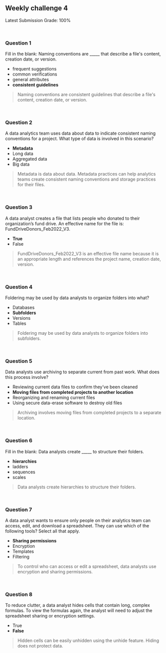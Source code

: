 ## Weekly challenge 4

Latest Submission Grade: 100%

&nbsp;

### Question 1

Fill in the blank: Naming conventions are _____ that describe a file's content, creation date, or version.

* frequent suggestions
* common verifications
* general attributes
* **consistent guidelines**

> Naming conventions are consistent guidelines that describe a file's content, creation date, or version.

&nbsp;

### Question 2

A data analytics team uses data about data to indicate consistent naming conventions for a project. What type of data is involved in this scenario?

* **Metadata**
* Long data
* Aggregated data
* Big data

> Metadata is data about data. Metadata practices can help analytics teams create consistent naming conventions and storage practices for their files.

&nbsp;

### Question 3

A data analyst creates a file that lists people who donated to their organization’s fund drive. An effective name for the file is: FundDriveDonors_Feb2022_V3. 

* **True**
* False

> FundDriveDonors_Feb2022_V3 is an effective file name because it is an appropriate length and references the project name, creation date, version.

&nbsp;

### Question 4

Foldering may be used by data analysts to organize folders into what?

* Databases
* **Subfolders**
* Versions
* Tables

>Foldering may be used by data analysts to organize folders into subfolders.

&nbsp;

### Question 5

Data analysts use archiving to separate current from past work. What does this process involve?

* Reviewing current data files to confirm they’ve been cleaned
* **Moving files from completed projects to another location**
* Reorganizing and renaming current files
* Using secure data-erase software to destroy old files

> Archiving involves moving files from completed projects to a separate location.

&nbsp;

### Question 6

Fill in the blank: Data analysts create _____ to structure their folders.

* **hierarchies**
* ladders
* sequences
* scales

> Data analysts create hierarchies to structure their folders.

&nbsp;

### Question 7

A data analyst wants to ensure only people on their analytics team can access, edit, and download a spreadsheet. They can use which of the following tools? Select all that apply.

* **Sharing permissions**
* Encryption
* Templates
* Filtering

> To control who can access or edit a spreadsheet, data analysts use encryption and sharing permissions.

&nbsp;

### Question 8

To reduce clutter, a data analyst hides cells that contain long, complex formulas. To view the formulas again, the analyst will need to adjust the spreadsheet sharing or encryption settings.

* True
* **False**

> Hidden cells can be easily unhidden using the unhide feature. Hiding does not protect data.